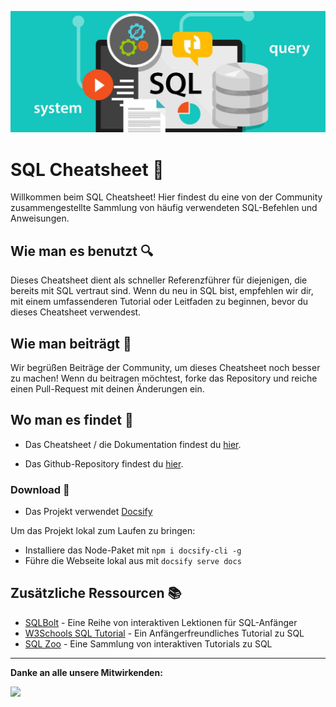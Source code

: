![SQL banner](../images/sql_banner1.jpeg)

# SQL Cheatsheet 📄

Willkommen beim SQL Cheatsheet! Hier findest du eine von der Community zusammengestellte Sammlung von häufig verwendeten SQL-Befehlen und Anweisungen.

## Wie man es benutzt 🔍

Dieses Cheatsheet dient als schneller Referenzführer für diejenigen, die bereits mit SQL vertraut sind. Wenn du neu in SQL bist, empfehlen wir dir, mit einem umfassenderen Tutorial oder Leitfaden zu beginnen, bevor du dieses Cheatsheet verwendest.

## Wie man beiträgt 🤝

Wir begrüßen Beiträge der Community, um dieses Cheatsheet noch besser zu machen! Wenn du beitragen möchtest, forke das Repository und reiche einen Pull-Request mit deinen Änderungen ein.

## Wo man es findet 🔗

- Das Cheatsheet / die Dokumentation findest du [hier](https://sqlcheatsheet.sigmale.dev).

- Das Github-Repository findest du [hier](https://github.com/Sigmale1000/SQL-Cheatsheet).

### Download 💾

- Das Projekt verwendet [Docsify](https://docsify.js.org)

Um das Projekt lokal zum Laufen zu bringen:
- Installiere das Node-Paket mit ```npm i docsify-cli -g```
- Führe die Webseite lokal aus mit ```docsify serve docs```

## Zusätzliche Ressourcen 📚

- [SQLBolt](https://sqlbolt.com/) - Eine Reihe von interaktiven Lektionen für SQL-Anfänger
- [W3Schools SQL Tutorial](https://www.w3schools.com/sql/) - Ein Anfängerfreundliches Tutorial zu SQL
- [SQL Zoo](https://sqlzoo.net/) - Eine Sammlung von interaktiven Tutorials zu SQL

------
**Danke an alle unsere Mitwirkenden:**

<a href="https://github.com/Sigmale1000/SQL-Cheatsheet/graphs/contributors">
  <img anon={1} max={100} src="https://contrib.rocks/image?repo=Sigmale1000/SQL-Cheatsheet" />
</a>
